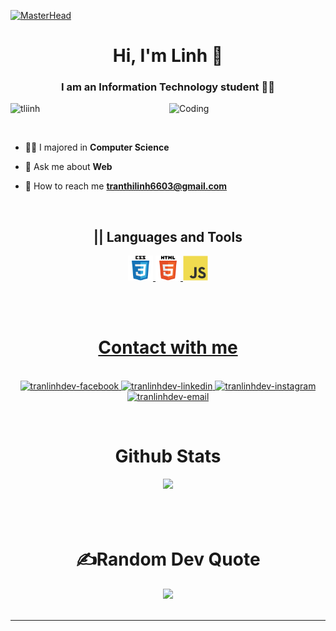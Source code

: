 [![MasterHead](https://developers.giphy.com/branch/master/static/api-512d36c09662682717108a38bbb5c57d.gif)](https://tliinh.io)

<h1 align="center">Hi, I'm Linh 👋</h1>
<h3 align="center">I am an Information Technology student 👩‍💻</h3>

<img align="right" alt="Coding" heigt ="50" width="250" src="https://i.pinimg.com/originals/18/d7/21/18d721ac54cde9936afcdd992ca1dcaa.jpg"> 

<p align="left"> <img src="https://komarev.com/ghpvc/?username=tliinh&label=Profile%20views&color=0e75b6&style=flat" alt="tliinh" /> </p>
<br>
  
- 👩‍🎓 I majored in **Computer Science**

- 💬 Ask me about **Web**

- 📧 How to reach me **tranthilinh6603@gmail.com**
  
<br>



<h2 align="center"> || Languages and Tools</h2>
<p align="center">  <a href="https://www.w3schools.com/css/" target="_blank" rel="noreferrer"> <img src="https://raw.githubusercontent.com/devicons/devicon/master/icons/css3/css3-original-wordmark.svg" alt="css3" width="40" height="40"/>  <a href="https://www.w3.org/html/" target="_blank" rel="noreferrer"> <img src="https://raw.githubusercontent.com/devicons/devicon/master/icons/html5/html5-original-wordmark.svg" alt="html5" width="40" height="40"/> </a> <a  </a> 
<a href="https://www.javascript.com" target="_blank" rel="noreferrer"> <img src="https://raw.githubusercontent.com/devicons/devicon/master/icons/javascript/javascript-original.svg" alt="javascript" width="40" height="40"/></p>

</br> </br>

<h1 align="center">Contact with me </h1>
<br>
<!-- https://icons8.com -->
<div align="center">
 
  <a href="https://www.facebook.com/" target="blank">
    <img src="https://img.icons8.com/bubbles/100/000000/facebook-new.png" alt="tranlinhdev-facebook" />
  </a>
  <a href="https://www.linkedin.com/in/tr%E1%BA%A7n-linh-870458276/" target="blank">
    <img src="https://img.icons8.com/bubbles/100/000000/linkedin.png" alt="tranlinhdev-linkedin" />
  </a>
  <a href="https://www.instagram.com//" target="blank">
    <img src="https://img.icons8.com/bubbles/100/000000/instagram.png" alt="tranlinhdev-instagram" />
  </a>
  <a href="mailto:tranthilinh6603@gmail.com" target="top">
    <img src="https://img.icons8.com/bubbles/100/000000/apple-mail.png" alt="tranlinhdev-email" />
  </a>
</div>

  
  
</p>
  

</br>


<div align="center">
   
<h1>Github Stats</h1>
   <img src="https://github-readme-stats.vercel.app/api/top-langs?username=tliinh&theme=radical">
  
   
   </br> 
   </br>

  </br> 
  
</br> 
  
<h1> ✍️Random Dev Quote </h1>  
   <img src="https://quotes-github-readme.vercel.app/api?type=horizontal&theme=radical">
   </div>


</br>





---


